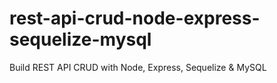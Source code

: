 # rest-api-crud-node-express-sequelize-mysql
Build REST API CRUD with Node, Express, Sequelize &amp; MySQL
